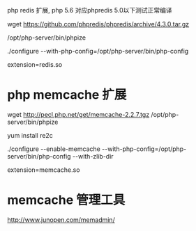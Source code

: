 php redis 扩展, php 5.6 对应phpredis 5.0以下测试正常编译 

wget https://github.com/phpredis/phpredis/archive/4.3.0.tar.gz

/opt/php-server/bin/phpize

./configure --with-php-config=/opt/php-server/bin/php-config


extension=redis.so 




# php memcache 扩展

wget http://pecl.php.net/get/memcache-2.2.7.tgz
/opt/php-server/bin/phpize

yum install re2c

./configure --enable-memcache --with-php-config=/opt/php-server/bin/php-config --with-zlib-dir

extension=memcache.so

# memcache 管理工具
http://www.junopen.com/memadmin/